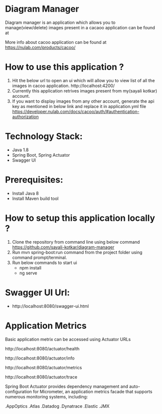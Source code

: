 # Diagram Manager
  
Diagram manager is an application which allows you to manage(view/delete) images present in a cacaoo application can be found at

More info about cacoo application can be found at https://nulab.com/products/cacoo/

# How to use this application ?
1. Hit the below url to open an ui which will allow you to view list of all the images in cacoo application.
  http://localhost:4200/    
2. Currently this application retrives images present from my(sayali kotkar) account.
3. If you want to display images from any other account, generate the api key as mentioned in below link  and  replace it in application.yml file
https://developer.nulab.com/docs/cacoo/auth/#authentication-authorization

# Technology Stack:
  * Java 1.8
  * Spring Boot, Spring Actuator
  * Swagger UI

# Prerequisites:
  * Install Java 8
  * Install Maven build tool

# How to setup this application locally ?
  1. Clone the repository from command line using below command
      https://github.com/sayali-kotkar/diagram-manager
  2. Run mvn spring-boot:run command from the project folder using command prompt/terminal.
  3. Run below commands to start ui
      - npm install
	  - ng serve
  
# Swagger UI Url:
  * http://localhost:8080/swagger-ui.html
  
# Application Metrics

Basic application metrix can be  accessed using Actuator URLs

http://localhost:8080/actuator/health

http://localhost:8080/actuator/info

http://localhost:8080/actuator/metrics

http://localhost:8080/actuator/trace

Spring Boot Actuator provides dependency management and auto-configuration for Micrometer, an application metrics facade that supports numerous monitoring systems, including:

.AppOptics
.Atlas
.Datadog
.Dynatrace
.Elastic
.JMX 
